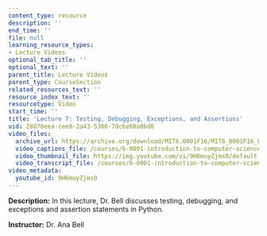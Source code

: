 ```yaml
---
content_type: resource
description: ''
end_time: ''
file: null
learning_resource_types:
- Lecture Videos
optional_tab_title: ''
optional_text: ''
parent_title: Lecture Videos
parent_type: CourseSection
related_resources_text: ''
resource_index_text: ''
resourcetype: Video
start_time: ''
title: 'Lecture 7: Testing, Debugging, Exceptions, and Assertions'
uid: 28876eea-cee8-2a43-5366-7dc6e68a0bd8
video_files:
  archive_url: https://archive.org/download/MIT6.0001F16/MIT6_0001F16_Lecture_07_300k.mp4
  video_captions_file: /courses/6-0001-introduction-to-computer-science-and-programming-in-python-fall-2016/6ee3c0a292f8549c97316557478ef6c6_9H6muyZjms0.vtt
  video_thumbnail_file: https://img.youtube.com/vi/9H6muyZjms0/default.jpg
  video_transcript_file: /courses/6-0001-introduction-to-computer-science-and-programming-in-python-fall-2016/ae537b871f1e6487a2ac5c0108a5bb9c_9H6muyZjms0.pdf
video_metadata:
  youtube_id: 9H6muyZjms0
---
```




**Description:** In this lecture, Dr. Bell discusses testing, debugging, and exceptions and assertion statements in Python.

**Instructor:** Dr. Ana Bell